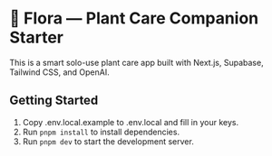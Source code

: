# 🌿 Flora — Plant Care Companion Starter

This is a smart solo-use plant care app built with Next.js, Supabase, Tailwind CSS, and OpenAI.

## Getting Started

1. Copy .env.local.example to .env.local and fill in your keys.
2. Run `pnpm install` to install dependencies.
3. Run `pnpm dev` to start the development server.
